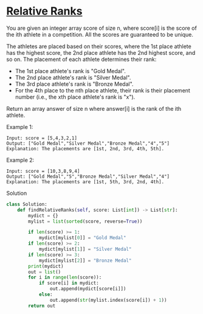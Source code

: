 # [Relative Ranks](https://leetcode.com/problems/relative-ranks/)

You are given an integer array score of size n, where score[i] is the score of the ith athlete in a competition. All the
scores are guaranteed to be unique.

The athletes are placed based on their scores, where the 1st place athlete has the highest score, the 2nd place athlete 
has the 2nd highest score, and so on. The placement of each athlete determines their rank:

- The 1st place athlete's rank is "Gold Medal".
- The 2nd place athlete's rank is "Silver Medal".
- The 3rd place athlete's rank is "Bronze Medal".
- For the 4th place to the nth place athlete, their rank is their placement number (i.e., the xth place athlete's rank is "x").

Return an array answer of size n where answer[i] is the rank of the ith athlete.

Example 1:
```
Input: score = [5,4,3,2,1]
Output: ["Gold Medal","Silver Medal","Bronze Medal","4","5"]
Explanation: The placements are [1st, 2nd, 3rd, 4th, 5th].
```
Example 2:
```
Input: score = [10,3,8,9,4]
Output: ["Gold Medal","5","Bronze Medal","Silver Medal","4"]
Explanation: The placements are [1st, 5th, 3rd, 2nd, 4th].
```
Solution
```python
class Solution:
    def findRelativeRanks(self, score: List[int]) -> List[str]:
        mydict = {}
        mylist = list(sorted(score, reverse=True))

        if len(score) >= 1:
            mydict[mylist[0]] = "Gold Medal"
        if len(score) >= 2:
            mydict[mylist[1]] = "Silver Medal"
        if len(score) >= 3:
            mydict[mylist[2]] = "Bronze Medal"
        print(mydict)
        out = list()
        for i in range(len(score)):
            if score[i] in mydict:
                out.append(mydict[score[i]])
            else:
                out.append(str(mylist.index(score[i]) + 1))
        return out
```
